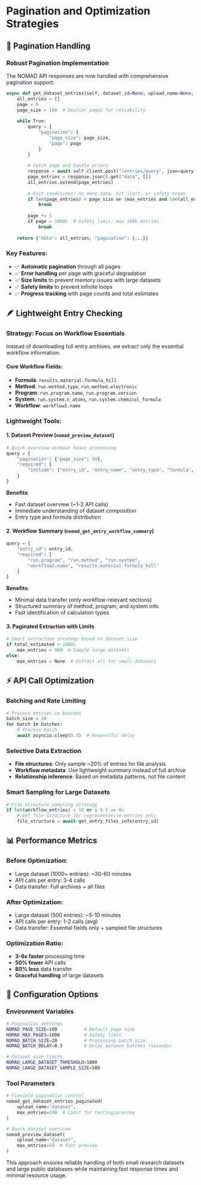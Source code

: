 # Pagination and Optimization Strategies

## 📄 Pagination Handling

### Robust Pagination Implementation
The NOMAD API responses are now handled with comprehensive pagination support:

```python
async def get_dataset_entries(self, dataset_id=None, upload_name=None, max_entries=None):
    all_entries = []
    page = 0
    page_size = 100  # Smaller pages for reliability
    
    while True:
        query = {
            "pagination": {
                "page_size": page_size,
                "page": page
            }
        }
        
        # Fetch page and handle errors
        response = await self.client.post("/entries/query", json=query)
        page_entries = response.json().get("data", [])
        all_entries.extend(page_entries)
        
        # Exit conditions: no more data, hit limit, or safety break
        if len(page_entries) < page_size or (max_entries and len(all_entries) >= max_entries):
            break
        
        page += 1
        if page > 1000:  # Safety limit: max 100k entries
            break
    
    return {"data": all_entries, "pagination": {...}}
```

### Key Features:
- ✅ **Automatic pagination** through all pages
- ✅ **Error handling** per page with graceful degradation
- ✅ **Size limits** to prevent memory issues with large datasets
- ✅ **Safety limits** to prevent infinite loops
- ✅ **Progress tracking** with page counts and total estimates

## 🪶 Lightweight Entry Checking

### Strategy: Focus on Workflow Essentials
Instead of downloading full entry archives, we extract only the essential workflow information:

#### Core Workflow Fields:
- **Formula**: `results.material.formula_hill`
- **Method**: `run.method.type`, `run.method.electronic`
- **Program**: `run.program.name`, `run.program.version`  
- **System**: `run.system.n_atoms`, `run.system.chemical_formula`
- **Workflow**: `workflow2.name`

### Lightweight Tools:

#### 1. Dataset Preview (`nomad_preview_dataset`)
```python
# Quick overview without heavy processing
query = {
    "pagination": {"page_size": 50},
    "required": {
        "include": ["entry_id", "entry_name", "entry_type", "formula", "upload_name"]
    }
}
```
**Benefits**: 
- Fast dataset overview (~1-2 API calls)
- Immediate understanding of dataset composition
- Entry type and formula distribution

#### 2. Workflow Summary (`nomad_get_entry_workflow_summary`)
```python
query = {
    "entry_id": entry_id,
    "required": [
        "run.program", "run.method", "run.system",
        "workflow2.name", "results.material.formula_hill"
    ]
}
```
**Benefits**:
- Minimal data transfer (only workflow-relevant sections)
- Structured summary of method, program, and system info
- Fast identification of calculation types

#### 3. Paginated Extraction with Limits
```python
# Smart extraction strategy based on dataset size
if total_estimated > 1000:
    max_entries = 500  # Sample large datasets
else:
    max_entries = None  # Extract all for small datasets
```

## ⚡ API Call Optimization

### Batching and Rate Limiting
```python
# Process entries in batches
batch_size = 20
for batch in batches:
    # Process batch
    await asyncio.sleep(0.5)  # Respectful delay
```

### Selective Data Extraction
- **File structures**: Only sample ~20% of entries for file analysis
- **Workflow metadata**: Use lightweight summary instead of full archive
- **Relationship inference**: Based on metadata patterns, not file content

### Smart Sampling for Large Datasets
```python
# File structure sampling strategy
if len(workflow_entries) < 10 or i % 5 == 0:
    # Get file structure for representative entries only
    file_structure = await get_entry_files_info(entry_id)
```

## 📊 Performance Metrics

### Before Optimization:
- Large dataset (1000+ entries): ~30-60 minutes
- API calls per entry: 3-4 calls
- Data transfer: Full archives + all files

### After Optimization:
- Large dataset (500 entries): ~5-10 minutes  
- API calls per entry: 1-2 calls (avg)
- Data transfer: Essential fields only + sampled file structures

### Optimization Ratio:
- **3-6x faster** processing time
- **50% fewer** API calls
- **80% less** data transfer
- **Graceful handling** of large datasets

## 🔧 Configuration Options

### Environment Variables
```bash
# Pagination settings
NOMAD_PAGE_SIZE=100          # Default page size
NOMAD_MAX_PAGES=1000         # Safety limit
NOMAD_BATCH_SIZE=20          # Processing batch size
NOMAD_BATCH_DELAY=0.5        # Delay between batches (seconds)

# Dataset size limits
NOMAD_LARGE_DATASET_THRESHOLD=1000
NOMAD_LARGE_DATASET_SAMPLE_SIZE=500
```

### Tool Parameters
```python
# Flexible pagination control
nomad_get_dataset_entries_paginated(
    upload_name="dataset",
    max_entries=200  # Limit for testing/preview
)

# Quick dataset overview
nomad_preview_dataset(
    upload_name="dataset", 
    max_entries=50  # Fast preview
)
```

This approach ensures reliable handling of both small research datasets and large public databases while maintaining fast response times and minimal resource usage.